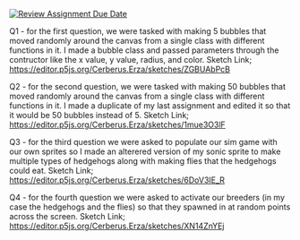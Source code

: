 [![Review Assignment Due Date](https://classroom.github.com/assets/deadline-readme-button-24ddc0f5d75046c5622901739e7c5dd533143b0c8e959d652212380cedb1ea36.svg)](https://classroom.github.com/a/pJv4oXRo)

Q1 - for the first question, we were tasked with making 5 bubbles that moved randomly around the canvas from a single class with different functions in it. I made a bubble class and passed parameters through the contructor like the x value, y value, radius, and color. 
Sketch Link; https://editor.p5js.org/Cerberus.Erza/sketches/ZGBUAbPcB

Q2 - for the second question, we were tasked with making 50 bubbles that moved randomly around the canvas from a single class with different functions in it. I made a duplicate of my last assignment and edited it so that it would be 50 bubbles instead of 5. 
Sketch Link; https://editor.p5js.org/Cerberus.Erza/sketches/1mue3O3lF

Q3 - for the third question we were asked to populate our sim game with our own sprites so I made an alterered version of my sonic sprite to make multiple types of hedgehogs along with making flies that the hedgehogs could eat.
Sketch Link; https://editor.p5js.org/Cerberus.Erza/sketches/6DoV3IE_R

Q4 - for the fourth question we were asked to activate our breeders (in my case the hedgehogs and the flies) so that they spawned in at random points across the screen. 
Sketch Link; https://editor.p5js.org/Cerberus.Erza/sketches/XN14ZnYEj
